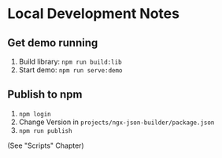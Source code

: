 # Local Development Notes

## Get demo running

1. Build library: `npm run build:lib`
2. Start demo: `npm run serve:demo`

## Publish to npm

1. `npm login`
2. Change Version in `projects/ngx-json-builder/package.json`
3. `npm run publish`

(See "Scripts" Chapter)
